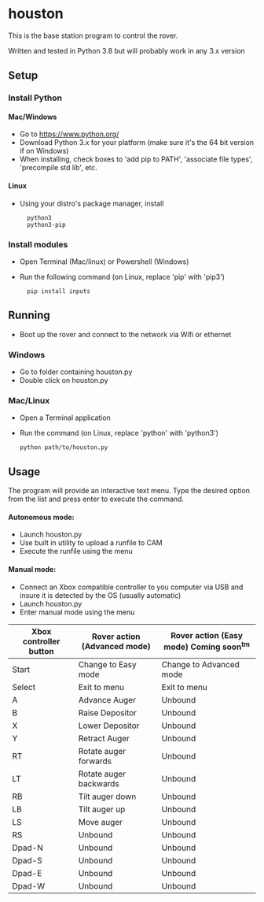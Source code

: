 # houston
This is the base station program to control the rover.

Written and tested in Python 3.8 but will probably work in any 3.x version

## Setup
### Install Python
#### Mac/Windows
* Go to https://www.python.org/
* Download Python 3.x for your platform (make sure it's the 64 bit version if on Windows)
* When installing, check boxes to 'add pip to PATH', 'associate file types', 'precompile std lib', etc.

#### Linux
* Using your distro's package manager, install

        python3
        python3-pip

### Install modules
* Open Terminal (Mac/linux) or Powershell (Windows)
* Run the following command (on Linux, replace 'pip' with 'pip3')

        pip install inputs

## Running
* Boot up the rover and connect to the network via Wifi or ethernet

### Windows
* Go to folder containing houston.py
* Double click on houston.py

### Mac/Linux
* Open a Terminal application
* Run the command (on Linux, replace 'python' with 'python3')

      python path/to/houston.py
 
## Usage
The program will provide an interactive text menu. Type the desired option from the list and press enter to execute the command.

#### Autonomous mode:
* Launch houston.py
* Use built in utility to upload a runfile to CAM
* Execute the runfile using the menu

#### Manual mode:
* Connect an Xbox compatible controller to you computer via USB and insure it is detected by the OS (usually automatic)
* Launch houston.py
* Enter manual mode using the menu

| Xbox controller button | Rover action (Advanced mode) | Rover action (Easy mode) Coming soon<sup>tm</sup>|
| --------- | --------- | --------- |
| Start | Change to Easy mode | Change to Advanced mode |
| Select | Exit to menu | Exit to menu |
| A | Advance Auger | Unbound |
| B | Raise Depositor | Unbound |
| X | Lower Depositor | Unbound |
| Y | Retract Auger | Unbound |
| RT | Rotate auger forwards | Unbound |
| LT | Rotate auger backwards | Unbound |
| RB | Tilt auger down | Unbound |
| LB | Tilt auger up | Unbound |
| LS | Move auger | Unbound |
| RS | Unbound | Unbound |
| Dpad-N | Unbound | Unbound |
| Dpad-S | Unbound | Unbound |
| Dpad-E | Unbound | Unbound |
| Dpad-W | Unbound | Unbound |
